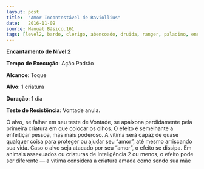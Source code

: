 ```yaml
---
layout: post
title:  "Amor Incontestável de Raviollius"
date:   2016-11-09
source: Manual Básico.161
tags: [level2, bardo, clerigo, abencoado, druida, ranger, paladino, encantamento, padrao, toque, alvo, dia, vontade, anula]
---
```


**Encantamento de Nível 2**

**Tempo de Execução**: Ação Padrão

**Alcance**: Toque

**Alvo**: 1 criatura

**Duração**: 1 dia

**Teste de Resistência**: Vontade anula.

O alvo, se falhar em seu teste de Vontade, se apaixona perdidamente pela primeira criatura em que colocar os olhos. O efeito é semelhante a enfeitiçar pessoa, mas mais poderoso. A vítima será capaz de quase qualquer coisa para proteger ou ajudar seu “amor”, até mesmo arriscando sua vida.
Caso o alvo seja atacado por seu “amor”, o efeito se dissipa.
Em animais assexuados ou criaturas de Inteligência 2 ou menos, o efeito pode ser diferente — a vítima considera a criatura amada como sendo sua mãe
